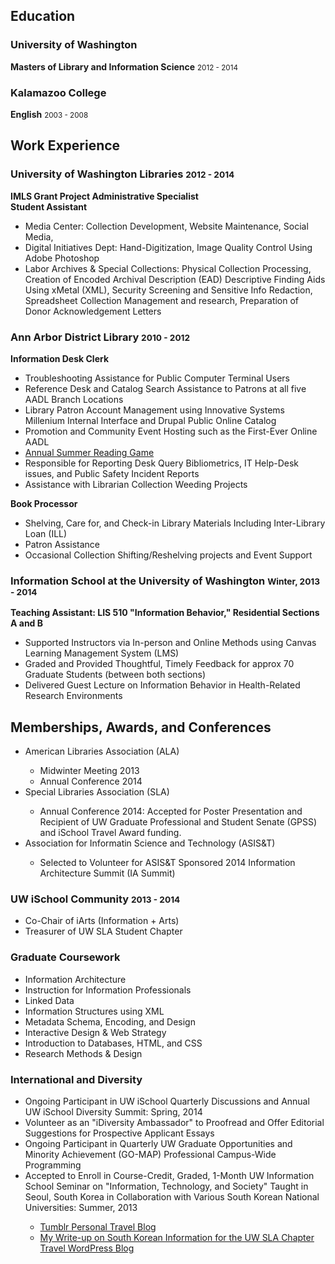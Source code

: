 <h2>Education</h2>

<h3>University of Washington</h3>
<p><strong>Masters of Library and Information Science</strong> <small>2012 - 2014</small></p>


<h3>Kalamazoo College</h3>
<p><strong>English</strong> <small>2003 - 2008</small></strong></p>


<h2>Work Experience</h2>

<h3>University of Washington Libraries <small>2012 - 2014</small></h3>
<p><strong>IMLS Grant Project Administrative Specialist</strong> <br>
<strong>Student Assistant</strong></p>
<ul>
<li>Media Center: Collection Development, Website Maintenance, Social Media,</li>
<li>Digital Initiatives Dept: Hand-Digitization, Image Quality Control Using Adobe Photoshop</li>
<li>Labor Archives &amp; Special Collections: Physical Collection Processing, Creation of Encoded Archival Description (EAD) Descriptive Finding Aids Using xMetal (XML), Security Screening and Sensitive Info Redaction, Spreadsheet Collection Management and research, Preparation of Donor Acknowledgement Letters </li>
</ul>

<h3>Ann Arbor District Library <small>2010 - 2012</small></h3>
<p><strong>Information Desk Clerk</strong> <br>
<ul>
<li>Troubleshooting Assistance for Public Computer Terminal Users</li>
<li>Reference Desk and Catalog Search Assistance to Patrons at all five AADL Branch Locations</li>
<li>Library Patron Account Management using Innovative Systems Millenium Internal Interface and Drupal Public Online Catalog</li>
<li>Promotion and Community Event Hosting such as the First-Ever Online AADL <li><a href="http://play.aadl.org/node/263694" target="_blank">Annual Summer Reading Game</a></li>
<li>Responsible for Reporting Desk Query Bibliometrics, IT Help-Desk issues, and Public Safety Incident Reports</li>
<li>Assistance with Librarian Collection Weeding Projects</li>
</ul>

<strong>Book Processor</strong></p>
<ul>
<li>Shelving, Care for, and Check-in Library Materials Including Inter-Library Loan (ILL)</li>
<li>Patron Assistance</li>
<li>Occasional Collection Shifting/Reshelving projects and Event Support</li>
</ul>


<h3>Information School at the University of Washington <small>Winter, 2013 - 2014</small></h3>
<p><strong>Teaching Assistant: LIS 510 "Information Behavior," Residential Sections A and B</strong> <br>
<ul>
<li>Supported Instructors via In-person and Online Methods using Canvas Learning Management System (LMS)</li>
<li>Graded and Provided Thoughtful, Timely Feedback for approx 70 Graduate Students (between both sections)</li>
<li>Delivered Guest Lecture on Information Behavior in Health-Related Research Environments</li>
</ul>


<h2>Memberships, Awards, and Conferences</h2>
<ul>
<li>American Libraries Association (ALA)</li>
  <ul>
    <li>Midwinter Meeting 2013</li>
    <li>Annual Conference 2014</li>
  </ul>
<li>Special Libraries Association (SLA)</li>
  <ul>
    <li>Annual Conference 2014: Accepted for Poster Presentation and Recipient of UW Graduate Professional and Student Senate (GPSS) and iSchool Travel Award funding.</li>
  </ul>
  
<li>Association for Informatin Science and Technology (ASIS&T)</li>
  <ul>
    <li>Selected to Volunteer for ASIS&T Sponsored 2014 Information Architecture Summit (IA Summit)</li>
  </ul>
</ul>

<h3>UW iSchool Community <small>2013 - 2014</small></h3>
<ul>
<li>Co-Chair of iArts (Information + Arts)</li>
<li>Treasurer of UW SLA Student Chapter</li>
</ul>

<h3>Graduate Coursework</h3>
<ul>
<li>Information Architecture</li>
<li>Instruction for Information Professionals</li>
<li>Linked Data</li>
<li>Information Structures using XML</li>
<li>Metadata Schema, Encoding, and Design</li>
<li>Interactive Design &amp; Web Strategy</li>
<li>Introduction to Databases, HTML, and CSS</li>
<li>Research Methods &amp; Design</li>
</ul>

<h3>International and Diversity</h3>
<ul>
<li>Ongoing Participant in UW iSchool Quarterly Discussions and Annual UW iSchool Diversity Summit: Spring, 2014 </li>
<li>Volunteer as an "iDiversity Ambassador" to Proofread and Offer Editorial Suggestions for Prospective Applicant Essays</li>
<li>Ongoing Participant in Quarterly UW Graduate Opportunities and Minority Achievement (GO-MAP) Professional Campus-Wide Programming</li>
<li>Accepted to Enroll in Course-Credit, Graded, 1-Month UW Information School Seminar on "Information, Technology, and Society" Taught in Seoul, South Korea in Collaboration with Various South Korean National Universities: Summer, 2013</li>
  <ul>
  <li><a href="http://dtrier.tumblr.com/" target="_blank">Tumblr Personal Travel Blog</a></li>
  <li><a href="http://uwsla.wordpress.com/2013/11/18/ischool-exploration-seminar-south-korea/" target="_blank">My Write-up on South Korean Information for the UW SLA Chapter Travel WordPress Blog</a></li>
</ul>
</ul>
  
  
